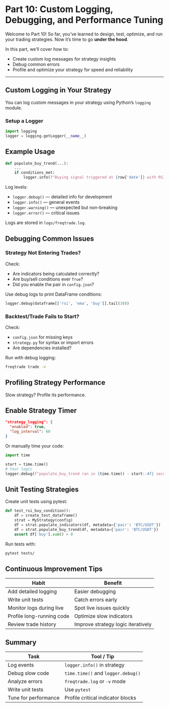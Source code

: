 # Part 10: Custom Logging, Debugging, and Performance Tuning

Welcome to Part 10! So far, you’ve learned to design, test, optimize, and run your trading strategies. Now it’s time to go **under the hood**.

In this part, we’ll cover how to:
- Create custom log messages for strategy insights
- Debug common errors
- Profile and optimize your strategy for speed and reliability

---

## Custom Logging in Your Strategy

You can log custom messages in your strategy using Python’s `logging` module.

### Setup a Logger

```python
import logging
logger = logging.getLogger(__name__)
```
## Example Usage
```python
def populate_buy_trend(...):
    ...
    if conditions_met:
        logger.info(f"Buying signal triggered at {row['date']} with RSI: {row['rsi']}")
```

Log levels:

- `logger.debug()` — detailed info for development
- `logger.info()` — general events
- `logger.warning()` — unexpected but non-breaking
- `logger.error()` — critical issues

Logs are stored in `logs/freqtrade.log`.

## Debugging Common Issues
### Strategy Not Entering Trades?
Check:
- Are indicators being calculated correctly?
- Are buy/sell conditions ever `True`?
- Did you enable the pair in `config.json`?

Use debug logs to print DataFrame conditions:

```python
logger.debug(dataframe[['rsi', 'ema', 'buy']].tail(10))
```

### Backtest/Trade Fails to Start?
Check:
- `config.json` for missing keys
- `strategy.py` for syntax or import errors
- Are dependencies installed?

Run with debug logging:

```bash
freqtrade trade -v
```

## Profiling Strategy Performance
Slow strategy? Profile its performance.

## Enable Strategy Timer
```json
"strategy_logging": {
  "enabled": true,
  "log_interval": 60
}
```
Or manually time your code:

```python
import time

start = time.time()
# Your logic
logger.debug(f"populate_buy_trend ran in {time.time() - start:.4f} seconds")
```

## Unit Testing Strategies
Create unit tests using pytest:

```python
def test_rsi_buy_condition():
    df = create_test_dataframe()
    strat = MyStrategy(config)
    df = strat.populate_indicators(df, metadata={'pair': 'BTC/USDT'})
    df = strat.populate_buy_trend(df, metadata={'pair': 'BTC/USDT'})
    assert df['buy'].sum() > 0
```
Run tests with:

```bash
pytest tests/
```

## Continuous Improvement Tips
| Habit                     | Benefit                            |
| ------------------------- | ---------------------------------- |
| Add detailed logging      | Easier debugging                   |
| Write unit tests          | Catch errors early                 |
| Monitor logs during live  | Spot live issues quickly           |
| Profile long-running code | Optimize slow indicators           |
| Review trade history      | Improve strategy logic iteratively |


## Summary
| Task                 | Tool / Tip                         |
| -------------------- | ---------------------------------- |
| Log events           | `logger.info()` in strategy        |
| Debug slow code      | `time.time()` and `logger.debug()` |
| Analyze errors       | `freqtrade.log` or `-v` mode       |
| Write unit tests     | Use `pytest`                       |
| Tune for performance | Profile critical indicator blocks  |



